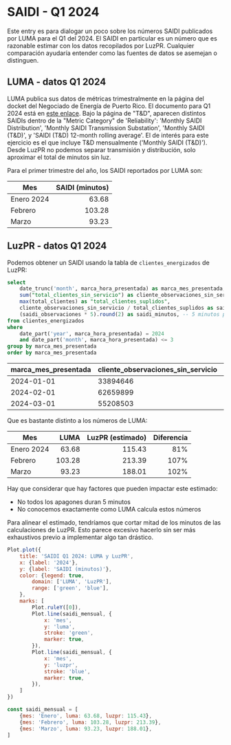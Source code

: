 # SAIDI - Q1 2024

Este entry es para dialogar un poco sobre los números SAIDI publicados por LUMA para el Q1 del 2024. El SAIDI en particular es un número que es razonable estimar con los datos recopilados por LuzPR. Cualquier comparación ayudaría entender como las fuentes de datos se asemejan o distinguen.

## LUMA - datos Q1 2024

LUMA publica sus datos de métricas trimestralmente en la página del docket del Negociado de Energía de Puerto Rico. El documento para Q1 2024 está en [este enlace](https://energia.pr.gov/wp-content/uploads/sites/7/2024/04/Resumen-Metricas-Master_April2024.xlsx). Bajo la página de "T&D", aparecen distintos SAIDIs dentro de la "Metric Category" de 'Reliability': 'Monthly SAIDI Distribution', 'Monthly SAIDI Transmission Substation', 'Monthly SAIDI (T&D)', y 'SAIDI (T&D) 12-month rolling average'. El de interés para este ejercicio es el que incluye T&D mensualmente ('Monthly SAIDI (T&D)'). Desde LuzPR no podemos separar transmisión y distribución, solo aproximar el total de minutos sin luz.

Para el primer trimestre del año, los SAIDI reportados por LUMA son:

| Mes        | SAIDI (minutos) |
| ---------- | --------------: |
| Enero 2024 |           63.68 |
| Febrero    |          103.28 |
| Marzo      |           93.23 |
## LuzPR - datos Q1 2024

Podemos obtener un SAIDI usando la tabla de `clientes_energizados` de LuzPR:
```sql echo run=false
select
    date_trunc('month', marca_hora_presentada) as marca_mes_presentada,
    sum("total_clientes_sin_servicio") as cliente_observaciones_sin_servicio,
    max(total_clientes) as "total_clientes_suplidos",
    cliente_observaciones_sin_servicio / total_clientes_suplidos as saidi_observaciones,
    (saidi_observaciones * 5).round(2) as saidi_minutos, -- 5 minutos per observacion
from clientes_energizados
where
    date_part('year', marca_hora_presentada) = 2024
    and date_part('month', marca_hora_presentada) <= 3
group by marca_mes_presentada
order by marca_mes_presentada
```

| marca_mes_presentada | cliente_observaciones_sin_servicio | total_clientes_suplidos | saidi_observaciones | saidi_minutos |
|----------------------|------------------------------------|-------------------------|---------------------|---------------|
| 2024-01-01           | 33894646                           | 1468223                 | 23.085489057180006  | 115.43        |
| 2024-02-01           | 62659899                           | 1468223                 | 42.677371897865655  | 213.39        |
| 2024-03-01           | 55208503                           | 1468223                 | 37.60226001091115   | 188.01        |

Que es bastante distinto a los números de LUMA:

| Mes        |   LUMA | LuzPR (estimado) | Diferencia |
| ---------- | -----: | ---------------: | ---------: |
| Enero 2024 |  63.68 |           115.43 |        81% |
| Febrero    | 103.28 |           213.39 |       107% |
| Marzo      |  93.23 |           188.01 |       102% |

Hay que considerar que hay factores que pueden impactar este estimado:
- No todos los apagones duran 5 minutos
- No conocemos exactamente como LUMA calcula estos números

Para alinear el estimado, tendríamos que cortar mitad de los minutos de las calculaciones de LuzPR. Esto parece excesivo hacerlo sin ser más exhaustivos previo a implementar algo tan drástico.



```js
Plot.plot({
	title: 'SAIDI Q1 2024: LUMA y LuzPR',
	x: {label: '2024'},
	y: {label: 'SAIDI (minutos)'},
	color: {legend: true,
		domain: ['LUMA', 'LuzPR'],
		range: ['green', 'blue'],
	},
	marks: [
		Plot.ruleY([0]),
		Plot.line(saidi_mensual, {
			x: 'mes',
			y: 'luma',
			stroke: 'green',
			marker: true,
		}),
		Plot.line(saidi_mensual, {
			x: 'mes',
			y: 'luzpr',
			stroke: 'blue',
			marker: true,
		}),
	]
})
```

```js echo
const saidi_mensual = [
	{mes: 'Enero', luma: 63.68, luzpr: 115.43},
	{mes: 'Febrero', luma: 103.28, luzpr: 213.39},
	{mes: 'Marzo', luma: 93.23, luzpr: 188.01},
]
```